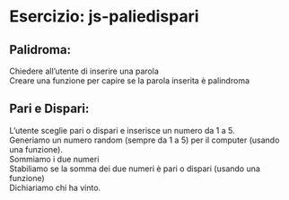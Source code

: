Esercizio: js-paliedispari
===
## Palidroma:
Chiedere all’utente di inserire una parola  
Creare una funzione per capire se la parola inserita è palindroma
## Pari e Dispari:
L’utente sceglie pari o dispari e inserisce un numero da 1 a 5.  
Generiamo un numero random (sempre da 1 a 5) per il computer (usando una funzione).  
Sommiamo i due numeri  
Stabiliamo se la somma dei due numeri è pari o dispari (usando una funzione)  
Dichiariamo chi ha vinto.